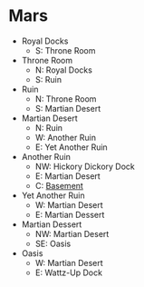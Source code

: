 
# Mars

* Royal Docks
  * S: Throne Room
* Throne Room
  * N: Royal Docks
  * S: Ruin
* Ruin
  * N: Throne Room
  * S: Martian Desert
* Martian Desert
  * N: Ruin
  * W: Another Ruin
  * E: Yet Another Ruin
* Another Ruin
  * NW: Hickory Dickory Dock
  * E: Martian Desert
  * C: [Basement](#phobos.md)
* Yet Another Ruin
  * W: Martian Desert
  * E: Martian Dessert
* Martian Dessert
  * NW: Martian Desert
  * SE: Oasis
* Oasis
  * W: Martian Desert
  * E: Wattz-Up Dock

